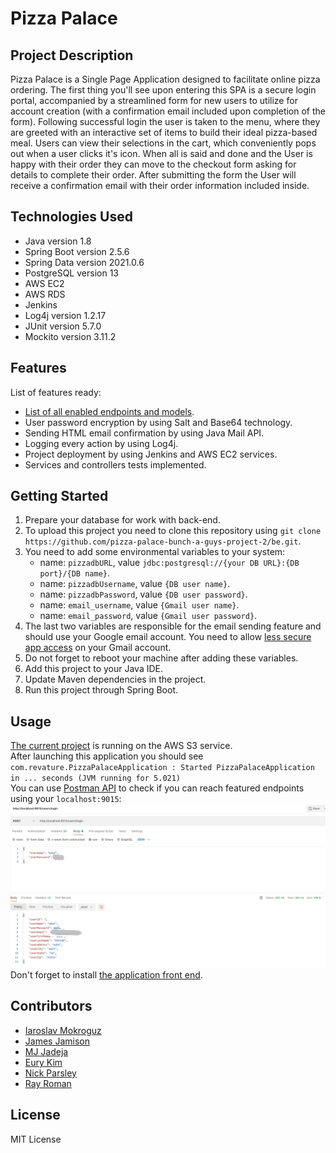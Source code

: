 # Pizza Palace

## Project Description
Pizza Palace is a Single Page Application designed to facilitate online pizza ordering. The first thing you'll see upon entering this SPA is a secure login portal, accompanied by a streamlined form for new users to utilize for account creation (with a confirmation email included upon completion of the form). Following successful login the user is taken to the menu, where they are greeted with an interactive set of items to build their ideal pizza-based meal. Users can view their selections in the cart, which conveniently pops out when a user clicks it's icon. When all is said and done and the User is happy with their order they can move to the checkout form asking for details to complete their order. After submitting the form the User will receive a confirmation email with their order information included inside.

## Technologies Used
* Java version 1.8
* Spring Boot version 2.5.6
* Spring Data version 2021.0.6
* PostgreSQL version 13
* AWS EC2
* AWS RDS
* Jenkins
* Log4j version 1.2.17
* JUnit version 5.7.0
* Mockito version 3.11.2

## Features
List of features ready:
* [List of all enabled endpoints and models](http://ec2-18-116-241-177.us-east-2.compute.amazonaws.com:9015/swagger-ui.html).
* User password encryption by using Salt and Base64 technology.
* Sending HTML email confirmation by using Java Mail API.
* Logging every action by using Log4j.
* Project deployment by using Jenkins and AWS EC2 services.
* Services and controllers tests implemented.

## Getting Started
1. Prepare your database for work with back-end.
2. To upload this project you need to clone this repository using `git clone https://github.com/pizza-palace-bunch-a-guys-project-2/be.git`.
3. You need to add some environmental variables to your system:
    * name: `pizzadbURL`, value `jdbc:postgresql://{your DB URL}:{DB port}/{DB name}`.
    * name: `pizzadbUsername`, value `{DB user name}`.
    * name: `pizzadbPassword`, value `{DB user password}`.
    * name: `email_username`, value `{Gmail user name}`.
    * name: `email_password`, value `{Gmail user password}`.
4. The last two variables are responsible for the email sending feature and should use your Google email account. You need to allow [less secure app access](https://myaccount.google.com/lesssecureapps?pli=1&rapt=AEjHL4Okv_JjZPXs7s1zgmQQpxhfyZFLGFSf6SdfhbTqH94qPWX_UHjwCWMv1uk76Q7qoVpHIytCBOtv39nCyNDkP3Ewb_mepw) on your Gmail account.
5. Do not forget to reboot your machine after adding these variables.
6. Add this project to your Java IDE.
7. Update Maven dependencies in the project.
8. Run this project through Spring Boot.

## Usage
[The current project](http://menuitembucket.s3-website.us-east-2.amazonaws.com/) is running on the AWS S3 service.\
After launching this application you should see `com.revature.PizzaPalaceApplication : Started PizzaPalaceApplication in ... seconds (JVM running for 5.021)`\
You can use [Postman API](https://www.postman.com/) to check if you can reach featured endpoints using your `localhost:9015`:\
![Postman screenshot](/readme_pic_1.jpg?raw=true)
Don't forget to install [the application front end](https://github.com/pizza-palace-bunch-a-guys-project-2/fe).

## Contributors
* [Iaroslav Mokroguz](https://github.com/maustrauk)
* [James Jamison](https://github.com/Vapidjimbo)
* [MJ Jadeja](https://github.com/MJad98)
* [Eury Kim](https://github.com/EuryKim2)
* [Nick Parsley](https://github.com/nparsley)
* [Ray Roman](https://github.com/rainwater475)
## License
MIT License
